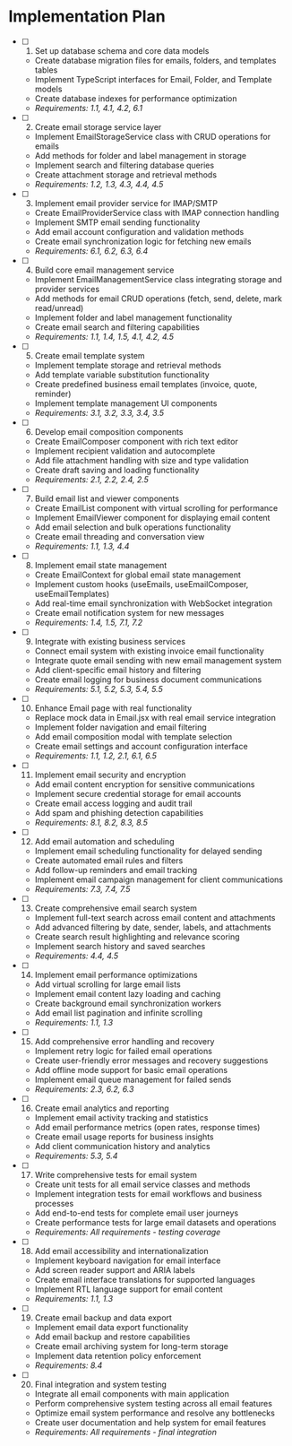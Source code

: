 # Implementation Plan

- [ ] 1. Set up database schema and core data models
  - Create database migration files for emails, folders, and templates tables
  - Implement TypeScript interfaces for Email, Folder, and Template models
  - Create database indexes for performance optimization
  - _Requirements: 1.1, 4.1, 4.2, 6.1_

- [ ] 2. Create email storage service layer
  - Implement EmailStorageService class with CRUD operations for emails
  - Add methods for folder and label management in storage
  - Implement search and filtering database queries
  - Create attachment storage and retrieval methods
  - _Requirements: 1.2, 1.3, 4.3, 4.4, 4.5_

- [ ] 3. Implement email provider service for IMAP/SMTP
  - Create EmailProviderService class with IMAP connection handling
  - Implement SMTP email sending functionality
  - Add email account configuration and validation methods
  - Create email synchronization logic for fetching new emails
  - _Requirements: 6.1, 6.2, 6.3, 6.4_

- [ ] 4. Build core email management service
  - Implement EmailManagementService class integrating storage and provider services
  - Add methods for email CRUD operations (fetch, send, delete, mark read/unread)
  - Implement folder and label management functionality
  - Create email search and filtering capabilities
  - _Requirements: 1.1, 1.4, 1.5, 4.1, 4.2, 4.5_

- [ ] 5. Create email template system
  - Implement template storage and retrieval methods
  - Add template variable substitution functionality
  - Create predefined business email templates (invoice, quote, reminder)
  - Implement template management UI components
  - _Requirements: 3.1, 3.2, 3.3, 3.4, 3.5_

- [ ] 6. Develop email composition components
  - Create EmailComposer component with rich text editor
  - Implement recipient validation and autocomplete
  - Add file attachment handling with size and type validation
  - Create draft saving and loading functionality
  - _Requirements: 2.1, 2.2, 2.4, 2.5_

- [ ] 7. Build email list and viewer components
  - Create EmailList component with virtual scrolling for performance
  - Implement EmailViewer component for displaying email content
  - Add email selection and bulk operations functionality
  - Create email threading and conversation view
  - _Requirements: 1.1, 1.3, 4.4_

- [ ] 8. Implement email state management
  - Create EmailContext for global email state management
  - Implement custom hooks (useEmails, useEmailComposer, useEmailTemplates)
  - Add real-time email synchronization with WebSocket integration
  - Create email notification system for new messages
  - _Requirements: 1.4, 1.5, 7.1, 7.2_

- [ ] 9. Integrate with existing business services
  - Connect email system with existing invoice email functionality
  - Integrate quote email sending with new email management system
  - Add client-specific email history and filtering
  - Create email logging for business document communications
  - _Requirements: 5.1, 5.2, 5.3, 5.4, 5.5_

- [ ] 10. Enhance Email page with real functionality
  - Replace mock data in Email.jsx with real email service integration
  - Implement folder navigation and email filtering
  - Add email composition modal with template selection
  - Create email settings and account configuration interface
  - _Requirements: 1.1, 1.2, 2.1, 6.1, 6.5_

- [ ] 11. Implement email security and encryption
  - Add email content encryption for sensitive communications
  - Implement secure credential storage for email accounts
  - Create email access logging and audit trail
  - Add spam and phishing detection capabilities
  - _Requirements: 8.1, 8.2, 8.3, 8.5_

- [ ] 12. Add email automation and scheduling
  - Implement email scheduling functionality for delayed sending
  - Create automated email rules and filters
  - Add follow-up reminders and email tracking
  - Implement email campaign management for client communications
  - _Requirements: 7.3, 7.4, 7.5_

- [ ] 13. Create comprehensive email search system
  - Implement full-text search across email content and attachments
  - Add advanced filtering by date, sender, labels, and attachments
  - Create search result highlighting and relevance scoring
  - Implement search history and saved searches
  - _Requirements: 4.4, 4.5_

- [ ] 14. Implement email performance optimizations
  - Add virtual scrolling for large email lists
  - Implement email content lazy loading and caching
  - Create background email synchronization workers
  - Add email list pagination and infinite scrolling
  - _Requirements: 1.1, 1.3_

- [ ] 15. Add comprehensive error handling and recovery
  - Implement retry logic for failed email operations
  - Create user-friendly error messages and recovery suggestions
  - Add offline mode support for basic email operations
  - Implement email queue management for failed sends
  - _Requirements: 2.3, 6.2, 6.3_

- [ ] 16. Create email analytics and reporting
  - Implement email activity tracking and statistics
  - Add email performance metrics (open rates, response times)
  - Create email usage reports for business insights
  - Add client communication history and analytics
  - _Requirements: 5.3, 5.4_

- [ ] 17. Write comprehensive tests for email system
  - Create unit tests for all email service classes and methods
  - Implement integration tests for email workflows and business processes
  - Add end-to-end tests for complete email user journeys
  - Create performance tests for large email datasets and operations
  - _Requirements: All requirements - testing coverage_

- [ ] 18. Add email accessibility and internationalization
  - Implement keyboard navigation for email interface
  - Add screen reader support and ARIA labels
  - Create email interface translations for supported languages
  - Implement RTL language support for email content
  - _Requirements: 1.1, 1.3_

- [ ] 19. Create email backup and data export
  - Implement email data export functionality
  - Add email backup and restore capabilities
  - Create email archiving system for long-term storage
  - Implement data retention policy enforcement
  - _Requirements: 8.4_

- [ ] 20. Final integration and system testing
  - Integrate all email components with main application
  - Perform comprehensive system testing across all email features
  - Optimize email system performance and resolve any bottlenecks
  - Create user documentation and help system for email features
  - _Requirements: All requirements - final integration_